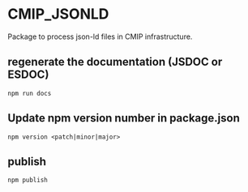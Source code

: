 # CMIP_JSONLD
Package to process json-ld files in CMIP infrastructure. 


## regenerate the documentation (JSDOC or ESDOC)
`npm run docs`

## Update npm version number in package.json
`npm version <patch|minor|major>`

## publish
`npm publish`